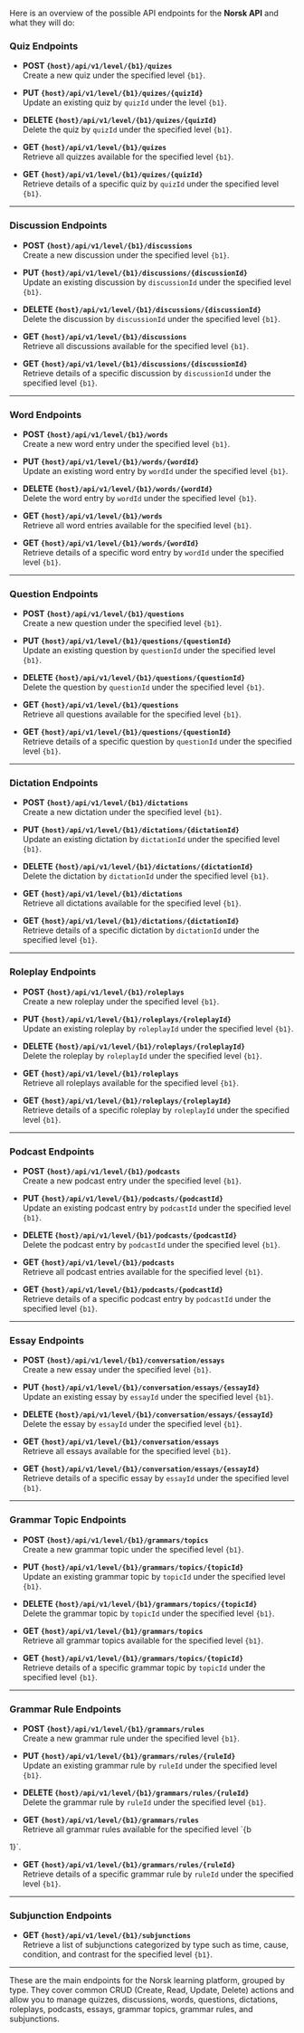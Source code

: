 Here is an overview of the possible API endpoints for the **Norsk API** and what they will do:

### Quiz Endpoints

- **POST `{host}/api/v1/level/{b1}/quizes`**  
  Create a new quiz under the specified level `{b1}`.

- **PUT `{host}/api/v1/level/{b1}/quizes/{quizId}`**  
  Update an existing quiz by `quizId` under the level `{b1}`.

- **DELETE `{host}/api/v1/level/{b1}/quizes/{quizId}`**  
  Delete the quiz by `quizId` under the specified level `{b1}`.

- **GET `{host}/api/v1/level/{b1}/quizes`**  
  Retrieve all quizzes available for the specified level `{b1}`.

- **GET `{host}/api/v1/level/{b1}/quizes/{quizId}`**  
  Retrieve details of a specific quiz by `quizId` under the specified level `{b1}`.

---

### Discussion Endpoints

- **POST `{host}/api/v1/level/{b1}/discussions`**  
  Create a new discussion under the specified level `{b1}`.

- **PUT `{host}/api/v1/level/{b1}/discussions/{discussionId}`**  
  Update an existing discussion by `discussionId` under the specified level `{b1}`.

- **DELETE `{host}/api/v1/level/{b1}/discussions/{discussionId}`**  
  Delete the discussion by `discussionId` under the specified level `{b1}`.

- **GET `{host}/api/v1/level/{b1}/discussions`**  
  Retrieve all discussions available for the specified level `{b1}`.

- **GET `{host}/api/v1/level/{b1}/discussions/{discussionId}`**  
  Retrieve details of a specific discussion by `discussionId` under the specified level `{b1}`.

---

### Word Endpoints

- **POST `{host}/api/v1/level/{b1}/words`**  
  Create a new word entry under the specified level `{b1}`.

- **PUT `{host}/api/v1/level/{b1}/words/{wordId}`**  
  Update an existing word entry by `wordId` under the specified level `{b1}`.

- **DELETE `{host}/api/v1/level/{b1}/words/{wordId}`**  
  Delete the word entry by `wordId` under the specified level `{b1}`.

- **GET `{host}/api/v1/level/{b1}/words`**  
  Retrieve all word entries available for the specified level `{b1}`.

- **GET `{host}/api/v1/level/{b1}/words/{wordId}`**  
  Retrieve details of a specific word entry by `wordId` under the specified level `{b1}`.

---

### Question Endpoints

- **POST `{host}/api/v1/level/{b1}/questions`**  
  Create a new question under the specified level `{b1}`.

- **PUT `{host}/api/v1/level/{b1}/questions/{questionId}`**  
  Update an existing question by `questionId` under the specified level `{b1}`.

- **DELETE `{host}/api/v1/level/{b1}/questions/{questionId}`**  
  Delete the question by `questionId` under the specified level `{b1}`.

- **GET `{host}/api/v1/level/{b1}/questions`**  
  Retrieve all questions available for the specified level `{b1}`.

- **GET `{host}/api/v1/level/{b1}/questions/{questionId}`**  
  Retrieve details of a specific question by `questionId` under the specified level `{b1}`.

---

### Dictation Endpoints

- **POST `{host}/api/v1/level/{b1}/dictations`**  
  Create a new dictation under the specified level `{b1}`.

- **PUT `{host}/api/v1/level/{b1}/dictations/{dictationId}`**  
  Update an existing dictation by `dictationId` under the specified level `{b1}`.

- **DELETE `{host}/api/v1/level/{b1}/dictations/{dictationId}`**  
  Delete the dictation by `dictationId` under the specified level `{b1}`.

- **GET `{host}/api/v1/level/{b1}/dictations`**  
  Retrieve all dictations available for the specified level `{b1}`.

- **GET `{host}/api/v1/level/{b1}/dictations/{dictationId}`**  
  Retrieve details of a specific dictation by `dictationId` under the specified level `{b1}`.

---

### Roleplay Endpoints

- **POST `{host}/api/v1/level/{b1}/roleplays`**  
  Create a new roleplay under the specified level `{b1}`.

- **PUT `{host}/api/v1/level/{b1}/roleplays/{roleplayId}`**  
  Update an existing roleplay by `roleplayId` under the specified level `{b1}`.

- **DELETE `{host}/api/v1/level/{b1}/roleplays/{roleplayId}`**  
  Delete the roleplay by `roleplayId` under the specified level `{b1}`.

- **GET `{host}/api/v1/level/{b1}/roleplays`**  
  Retrieve all roleplays available for the specified level `{b1}`.

- **GET `{host}/api/v1/level/{b1}/roleplays/{roleplayId}`**  
  Retrieve details of a specific roleplay by `roleplayId` under the specified level `{b1}`.

---

### Podcast Endpoints

- **POST `{host}/api/v1/level/{b1}/podcasts`**  
  Create a new podcast entry under the specified level `{b1}`.

- **PUT `{host}/api/v1/level/{b1}/podcasts/{podcastId}`**  
  Update an existing podcast entry by `podcastId` under the specified level `{b1}`.

- **DELETE `{host}/api/v1/level/{b1}/podcasts/{podcastId}`**  
  Delete the podcast entry by `podcastId` under the specified level `{b1}`.

- **GET `{host}/api/v1/level/{b1}/podcasts`**  
  Retrieve all podcast entries available for the specified level `{b1}`.

- **GET `{host}/api/v1/level/{b1}/podcasts/{podcastId}`**  
  Retrieve details of a specific podcast entry by `podcastId` under the specified level `{b1}`.

---

### Essay Endpoints

- **POST `{host}/api/v1/level/{b1}/conversation/essays`**  
  Create a new essay under the specified level `{b1}`.

- **PUT `{host}/api/v1/level/{b1}/conversation/essays/{essayId}`**  
  Update an existing essay by `essayId` under the specified level `{b1}`.

- **DELETE `{host}/api/v1/level/{b1}/conversation/essays/{essayId}`**  
  Delete the essay by `essayId` under the specified level `{b1}`.

- **GET `{host}/api/v1/level/{b1}/conversation/essays`**  
  Retrieve all essays available for the specified level `{b1}`.

- **GET `{host}/api/v1/level/{b1}/conversation/essays/{essayId}`**  
  Retrieve details of a specific essay by `essayId` under the specified level `{b1}`.

---

### Grammar Topic Endpoints

- **POST `{host}/api/v1/level/{b1}/grammars/topics`**  
  Create a new grammar topic under the specified level `{b1}`.

- **PUT `{host}/api/v1/level/{b1}/grammars/topics/{topicId}`**  
  Update an existing grammar topic by `topicId` under the specified level `{b1}`.

- **DELETE `{host}/api/v1/level/{b1}/grammars/topics/{topicId}`**  
  Delete the grammar topic by `topicId` under the specified level `{b1}`.

- **GET `{host}/api/v1/level/{b1}/grammars/topics`**  
  Retrieve all grammar topics available for the specified level `{b1}`.

- **GET `{host}/api/v1/level/{b1}/grammars/topics/{topicId}`**  
  Retrieve details of a specific grammar topic by `topicId` under the specified level `{b1}`.

---

### Grammar Rule Endpoints

- **POST `{host}/api/v1/level/{b1}/grammars/rules`**  
  Create a new grammar rule under the specified level `{b1}`.

- **PUT `{host}/api/v1/level/{b1}/grammars/rules/{ruleId}`**  
  Update an existing grammar rule by `ruleId` under the specified level `{b1}`.

- **DELETE `{host}/api/v1/level/{b1}/grammars/rules/{ruleId}`**  
  Delete the grammar rule by `ruleId` under the specified level `{b1}`.

- **GET `{host}/api/v1/level/{b1}/grammars/rules`**  
  Retrieve all grammar rules available for the specified level `{b

1}`.

- **GET `{host}/api/v1/level/{b1}/grammars/rules/{ruleId}`**  
  Retrieve details of a specific grammar rule by `ruleId` under the specified level `{b1}`.

---

### Subjunction Endpoints

- **GET `{host}/api/v1/level/{b1}/subjunctions`**  
  Retrieve a list of subjunctions categorized by type such as time, cause, condition, and contrast for the specified level `{b1}`.

---

These are the main endpoints for the Norsk learning platform, grouped by type. They cover common CRUD (Create, Read, Update, Delete) actions and allow you to manage quizzes, discussions, words, questions, dictations, roleplays, podcasts, essays, grammar topics, grammar rules, and subjunctions.